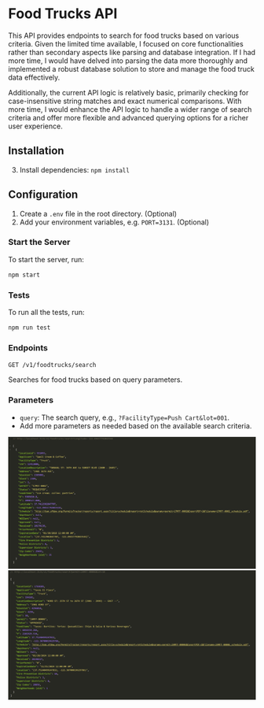 # Food Trucks API

This API provides endpoints to search for food trucks based on various criteria. Given the limited time available, I focused on core functionalities rather than secondary aspects like parsing and database integration. If I had more time, I would have delved into parsing the data more thoroughly and implemented a robust database solution to store and manage the food truck data effectively.

Additionally, the current API logic is relatively basic, primarily checking for case-insensitive string matches and exact numerical comparisons. With more time, I would enhance the API logic to handle a wider range of search criteria and offer more flexible and advanced querying options for a richer user experience.

## Installation

3. Install dependencies: `npm install`

## Configuration

1. Create a `.env` file in the root directory. (Optional)
2. Add your environment variables, e.g. `PORT=3131`. (Optional)

### Start the Server

To start the server, run:

```bash
npm start
```

### Tests

To run all the tests, run:

```bash
npm run test
```

### Endpoints

```
GET /v1/foodtrucks/search
```

Searches for food trucks based on query parameters.

### Parameters

- `query`: The search query, e.g., `?FacilityType=Push Cart&lot=001`.
- Add more parameters as needed based on the available search criteria.

![image info](./screenshots/Longitude.png)
![image info](./screenshots/Multi-Search.png)
